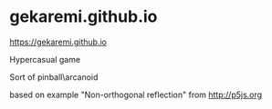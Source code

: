 # gekaremi.github.io


https://gekaremi.github.io

 Hypercasual game
 
 
 Sort of pinball\arcanoid


based on example "Non-orthogonal reflection" from http://p5js.org
